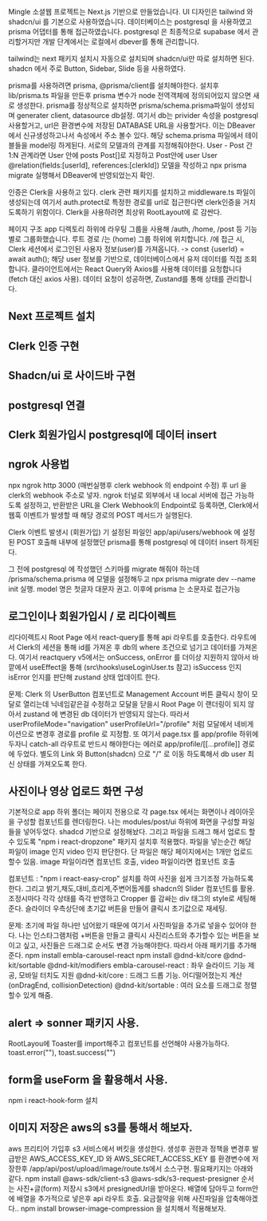 Mingle 소셜웹 프로젝트는 Next.js 기반으로 만들었습니다.
UI 디자인은 tailwind 와 shadcn/ui 를 기본으로 사용하였습니다.
데이터베이스는 postgresql 을 사용하였고 prisma 어댑터를 통해 접근하였습니다.
postgresql 은 최종적으로 supabase 에서 관리할거지만 개발 단계에서는 로컬에서 dbever를 통해 관리합니다.

tailwind는 next 패키지 설치시 자동으로 설치되며 shadcn/ui만 따로 설치하면 된다.
shadcn 에서 주로 Button, Sidebar, Slide 등을 사용하였다.

prisma를 사용하려면 prisma, @prisma/client를 설치해야한다.
설치후 lib/prisma.ts 파일을 만든후 prisma 변수가 node 전역객체에 정의되어있지 않으면 새로 생성한다.
prisma를 정상적으로 설치하면 prisma/schema.prisma파일이 생성되며 generater client,
datasource db설정. 여기서 db는 privider 속성을 postgresql 사용할거고, url은 환경변수에 저장된
DATABASE URL을 사용할거다. 이는 DBeaver에서 신규생성하고나서 속성에서 주소 볼수 있다.
해당 schema.prisma 파일에서 테이블들을 model링 하게된다. 서로의 모델과의 관계를 지정해줘야한다.
User - Post 간 1:N 관계라면 User 안에 posts Post[]로 지정하고
Post안에 user User @relation(fields:[userId], references:[clerkId])
모델을 작성하고 npx prisma migrate 실행해서 DBeaver에 반영되었는지 확인.

인증은 Clerk을 사용하고 있다. clerk 관련 패키지를 설치하고 middleware.ts 파일이 생성되는데
여기서 auth.protect로 특정한 경로를 url로 접근한다면 clerk인증을 거치도록하기 위함이다.
Clerk을 사용하려면 최상위 RootLayout에 <ClerkProvider>로 감싼다.

페이지 구조
app 디렉토리 하위에 라우팅 그룹을 사용해 /auth, /home, /post 등 기능별로 그룹화했습니다.
루트 경로 /는 (home) 그룹 하위에 위치합니다.
/에 접근 시, Clerk 세션에서 로그인된 사용자 정보(user)를 가져옵니다.
-> const {userId} = await auth();
해당 user 정보를 기반으로, 데이터베이스에서 유저 데이터를 직접 조회합니다.
클라이언트에서는 React Query와 Axios를 사용해 데이터를 요청합니다 (fetch 대신 axios 사용).
데이터 요청이 성공하면, Zustand를 통해 상태를 관리합니다.

## Next 프로젝트 설치

## Clerk 인증 구현

## Shadcn/ui 로 사이드바 구현

## postgresql 연결

## Clerk 회원가입시 postgresql에 데이터 insert

## ngrok 사용법

npx ngrok http 3000 (매번실행후 clerk webhook 의 endpoint 수정) 후 url 을 clerk의 webhook 주소로 넣자.
ngrok 터널로 외부에서 내 local 서버에 접근 가능하도록 설정하고,
반환받은 URL을 Clerk Webhook의 Endpoint로 등록하면,
Clerk에서 웹훅 이벤트가 발생할 때 해당 경로의 POST 메서드가 실행된다.

Clerk 이벤트 발생시 (회원가입) 기 설정된 파일인 app/api/users/webhook 에 설정된 POST 호출해
내부에 설정했던 prisma를 통해 postgresql 에 데이터 insert 하게된다.

그 전에 postgresql 에 작성했던 스키마를 migrate 해줘야 하는데
/prisma/schema.prisma 에 모델을 설정해두고 npx prisma migrate dev --name init 실행.
model 명은 첫글자 대문자 권고. 이후에 prisma 는 소문자로 접근가능

## 로그인이나 회원가입시 / 로 리다이렉트

리다이렉트시 Root Page 에서 react-query를 통해 api 라우트를 호출한다.
라우트에서 Clerk의 세션을 통해 id를 가져온 후 db의 where 조건으로 넘기고 데이터를 가져온다.
여기서 reactquery v5에서는 onSuccess, onError 를 더이상 지원하지 않아서 바깥에서 useEffect을 통해
(src\hooks\useLoginUser.ts 참고) isSuccess 인지 isError 인지를 판단해 zustand 상태 업데이트 한다.

문제: Clerk 의 UserButton 컴포넌트로 Management Account 버튼 클릭시 창이 모달로 열리는데
닉네임같은걸 수정하고 모달을 닫을시 Root Page 이 랜더링이 되지 않아서 zustand 에 변경된 db 데이터가
반영되지 않는다. 따라서 userProfileMode="navigation" userProfileUrl="/profile" 처럼 모달에서 네비게이션으로 변경후
경로를 profile 로 지정함. 또 여기서 page.tsx 를 app/profile 하위에 두자니 catch-all 라우트로 반드시 해야한다는 에러로
app/profile/[[...profile]] 경로에 두었다. 별도의 Link 와 Button(shadcn) 으로 "/" 로 이동 하도록해서
db user 최신 상태를 가져오도록 한다.

## 사진이나 영상 업로드 화면 구성

기본적으로 app 하위 폴더는 페이지 전용으로 각 page.tsx 에서는 화면이나 레이아웃을 구성할 컴포넌트를 렌더링한다.
나는 modules/post/ui 하위에 화면을 구성할 파일들을 넣어두었다.
shadcd 기반으로 설정해놨다. 그리고 파일을 드래그 해서 업로드 할수 있도록 "npm i react-dropzone" 패키지 설치후 적용했다.
파일을 넣는순간 해당 파일이 image 인지 video 인지 판단한다. 단 파일은 해당 페이지에서는 1개만 업로드 할수 있음.
image 파일이라면 <ImageUpload> 컴포넌트 호출, video 파일이라면 <VideoUpload> 컴포넌트 호출

<ImageUpload> 컴포넌트 : "npm i react-easy-crop" 설치를 하여 사진을 쉽게 크기조정 가능하도록 한다.
그리고 밝기,채도,대비,흐리게,주변어둡게를 shadcn의 Slider 컴포넌트를 활용. 조정시마다 각각 상태를 즉각 반영하고
Cropper 를 감싸는 div 태그의 style로 세팅해준다.
슬라이더 우측상단에 초기값 버튼을 만들어 클릭시 초기값으로 재세팅.

문제: 초기에 파일 하나만 넘어왔기 때문에 여기서 사진파일을 추가로 넣을수 있어야 한다.
나는 인스타그램처럼 +버튼을 만들고 클릭시 사진리스트와 추가할수 있는 버튼을 보이고 싶고, 사진들은 드래그로
순서도 변경 가능해야한다. 따라서 아래 패키기를 추가해준다.
npm install embla-carousel-react
npm install @dnd-kit/core @dnd-kit/sortable @dnd-kit/modifiers
embla-carousel-react : 좌우 슬라이드 기능 제공, 모바일 터치도 지원
@dnd-kit/core : 드래그 드롭 기능. 어디떨어졌는지 계산(onDragEnd, collisionDetection)
@dnd-kit/sortable : 여러 요소를 드래그로 정렬 할수 있게 해줌.

## alert => sonner 패키지 사용.

RootLayou에 Toaster를 import해주고 컴포넌트를 선언해야 사용가능하다.
toast.error(""), toast.success("")

## form을 useForm 을 활용해서 사용.

npm i react-hook-form 설치

## 이미지 저장은 aws의 s3를 통해서 해보자.

aws 프리티어 가입후 s3 서비스에서 버킷을 생성한다. 생성후 권한과 정책을 변경후
발급받은 AWS_ACCESS_KEY_ID 와 AWS_SECRET_ACCESS_KEY 를 환경변수에 저장한후
/app/api/post/upload/image/route.ts에서 소스구현.
필요패키지는 아래와 같다.
npm install @aws-sdk/client-s3 @aws-sdk/s3-request-presigner
순서는 사진+글(form) 저장시 s3에서 presignedUrl을 받아온다.
배열에 담아두고 form안에 배열을 추가적으로 넣은후 api 라우트 호출.
요금절약을 위해 사진파일을 압축해야겠다..
npm install browser-image-compression 을 설치해서 적용해보자.
